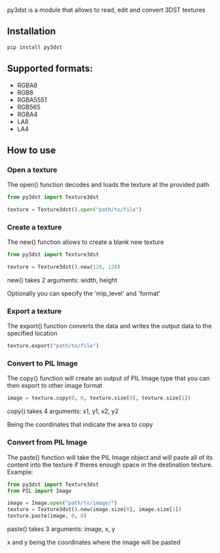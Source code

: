 py3dst is a module that allows to read, edit and convert 3DST textures

## Installation

```bash
pip install py3dst
```

## Supported formats:
- RGBA8
- RGB8
- RGBA5551
- RGB565
- RGBA4
- LA8
- LA4

## How to use
### Open a texture
The open() function decodes and loads the texture at the provided path
```python
from py3dst import Texture3dst

texture = Texture3dst().open("path/to/file")
```

### Create a texture
The new() function allows to create a blank new texture
```python
from py3dst import Texture3dst

texture = Texture3dst().new(128, 128)
```
new() takes 2 arguments: width, height

Optionally you can specify the 'mip_level' and 'format'

### Export a texture
The export() function converts the data and writes the output data to the specified location
```python
texture.export("path/to/file")
```

### Convert to PIL Image
The copy() function will create an output of PIL Image type that you can then export to other image format
```python
image = texture.copy(0, 0, texture.size[0], texture.size[1])
```
copy() takes 4 arguments: x1, y1, x2, y2

Being the coordinates that indicate the area to copy

### Convert from PIL Image
The paste() function will take the PIL Image object and will paste all of its content into the texture if theres enough space in the destination texture. Example:
```python
from py3dst import Texture3dst
from PIL import Image

image = Image.open("path/to/image/")
texture = Texture3dst().new(image.size[0], image.size[1])
texture.paste(image, 0, 0)
```
paste() takes 3 arguments: image, x, y

x and y being the coordinates where the image will be pasted